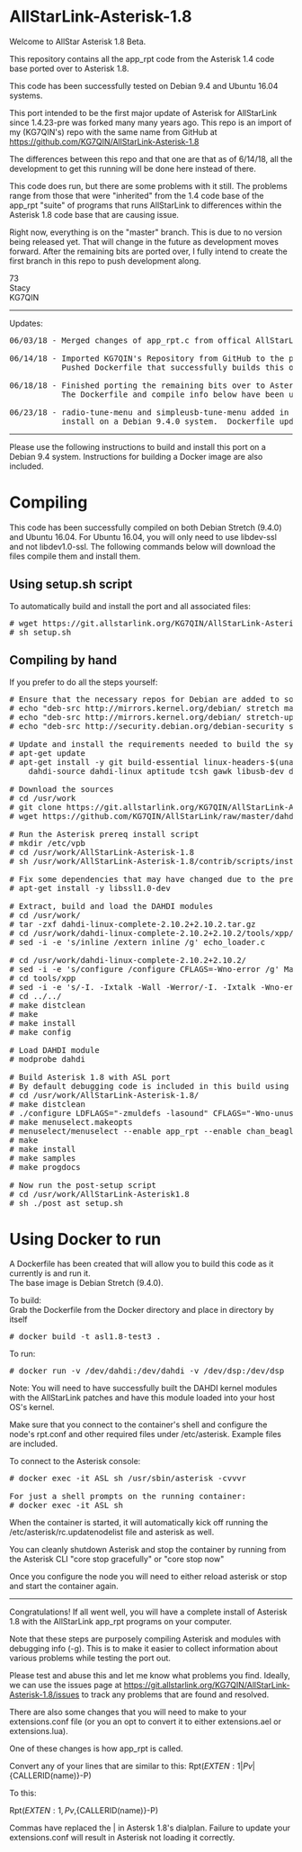 # AllStarLink-Asterisk-1.8
Welcome to AllStar Asterisk 1.8 Beta.

This repository contains all the app_rpt code from the Asterisk 1.4 code base ported over to Asterisk 1.8.

This code has been successfully tested on Debian 9.4 and Ubuntu 16.04 systems.

This port intended to be the first major update of Asterisk for AllStarLink since 1.4.23-pre was forked many many years ago.
This repo is an import of my (KG7QIN's) repo with the same name from GitHub at https://github.com/KG7QIN/AllStarLink-Asterisk-1.8

The differences between this repo and that one are that as of 6/14/18, all the development to get this running will be done here instead of there.

This code does run, but there are some problems with it still.  The problems range from those that were "inherited" from the 1.4 code base of
the app_rpt "suite" of programs that runs AllStarLink to differences within the Asterisk 1.8 code base that are causing issue.

Right now, everything is on the "master" branch.  This is due to no version being released yet.  That will change in the future as development moves forward.
After the remaining bits are ported over, I fully intend to create the first branch in this repo to push development along.

73<br/>
Stacy<br/>
KG7QIN<br/>

---------------------------------------------------------------------------------------------------------------------------------
Updates:

<pre>
06/03/18 - Merged changes of app_rpt.c from offical AllStarLink reporitory into app_rpt.c here.  A total of three changes were merged in, and this brings the version number up from 0.325 to 0.327.

06/14/18 - Imported KG7QIN's Repository from GitHub to the private AllStarLink reporisotry to continue development.
           Pushed Dockerfile that successfully builds this on Debian Stretch (9.4.0)
           
06/18/18 - Finished porting the remaining bits over to Asterisk 1.8 - chan_rptdir, chan_tlb, chan_usrp, and chan_beagle all compile and successfully load into Asterisk 1.8.  
           The Dockerfile and compile info below have been updated to build all the modules now with debugging info enabled.

06/23/18 - radio-tune-menu and simpleusb-tune-menu added in to build process.  Building and installing will now include examples, program docs, and ASL sample config files.  setup.sh created for
           install on a Debian 9.4.0 system.  Dockerfile updated with startup file that that will run rc.updatenodes and asterisk when a container is started.
</pre>

---------------------------------------------------------------------------------------------------------------------------------

Please use the following instructions to build and install this port on a Debian 9.4 system.  Instructions for building a Docker image are also included.

# Compiling

This code has been successfully compiled on both Debian Stretch (9.4.0) and Ubuntu 16.04.  For Ubuntu 16.04, you will only need to use libdev-ssl and not libdev1.0-ssl.  The following commands below will download the files compile them and install them.

## Using setup.sh script

To automatically build and install the port and all associated files:
<pre>
# wget https://git.allstarlink.org/KG7QIN/AllStarLink-Asterisk-1.8/blob/master/setup.sh
# sh setup.sh 
</pre>

## Compiling by hand

If you prefer to do all the steps yourself:

<pre>
# Ensure that the necessary repos for Debian are added to sources.list
# echo "deb-src http://mirrors.kernel.org/debian/ stretch main" >> /etc/apt/sources.list 
# echo "deb-src http://mirrors.kernel.org/debian/ stretch-updates main" >> /etc/apt/sources.list 
# echo "deb-src http://security.debian.org/debian-security stretch/updates main" >> /etc/apt/sources.list

# Update and install the requirements needed to build the system
# apt-get update 
# apt-get install -y git build-essential linux-headers-$(uname -r) linux-source-4.9 libss7-dev wget apt-utils \
	dahdi-source dahdi-linux aptitude tcsh gawk libusb-dev doxygen

# Download the sources
# cd /usr/work 
# git clone https://git.allstarlink.org/KG7QIN/AllStarLink-Asterisk-1.8.git 
# wget https://github.com/KG7QIN/AllStarLink/raw/master/dahdi/dahdi-linux-complete-2.10.2%2B2.10.2.tar.gz

# Run the Asterisk prereq install script
# mkdir /etc/vpb 
# cd /usr/work/AllStarLink-Asterisk-1.8 
# sh /usr/work/AllStarLink-Asterisk-1.8/contrib/scripts/install_prereq install 

# Fix some dependencies that may have changed due to the prereq script running
# apt-get install -y libssl1.0-dev

# Extract, build and load the DAHDI modules
# cd /usr/work/ 
# tar -zxf dahdi-linux-complete-2.10.2+2.10.2.tar.gz 
# cd /usr/work/dahdi-linux-complete-2.10.2+2.10.2/tools/xpp/
# sed -i -e 's/inline /extern inline /g' echo_loader.c

# cd /usr/work/dahdi-linux-complete-2.10.2+2.10.2/
# sed -i -e 's/configure /configure CFLAGS=-Wno-error /g' Makefile
# cd tools/xpp 
# sed -i -e 's/-I. -Ixtalk -Wall -Werror/-I. -Ixtalk -Wno-error/g' Makefile 
# cd ../../ 
# make distclean 
# make 
# make install 
# make config

# Load DAHDI module
# modprobe dahdi

# Build Asterisk 1.8 with ASL port
# By default debugging code is included in this build using the -g option below
# cd /usr/work/AllStarLink-Asterisk-1.8/
# make distclean 
# ./configure LDFLAGS="-zmuldefs -lasound" CFLAGS="-Wno-unused -Wno-all -Wno-int-conversion -g" 
# make menuselect.makeopts
# menuselect/menuselect --enable app_rpt --enable chan_beagle --enable chan_tlb --enable chan_usrp --enable chan_rtpdir --enable chan_usbradio --enable chan_simpleusb --enable chan_echolink --enable app_gps --enable chan_voter --enable radio-tune-menu --enable simpleusb-tune-menu  menuselect.makeopts
# make
# make install
# make samples
# make progdocs

# Now run the post-setup script
# cd /usr/work/AllStarLink-Asterisk1.8
# sh ./post_ast_setup.sh
</pre> 

# Using Docker to run
A Dockerfile has been created that will allow you to build this code as it currently is and run it.  
The base image is Debian Stretch (9.4.0).

To build:<br/>
Grab the Dockerfile from the Docker directory and place in directory by itself
<pre>
# docker build -t asl1.8-test3 . 
</pre>

To run:
<pre>
# docker run -v /dev/dahdi:/dev/dahdi -v /dev/dsp:/dev/dsp  --privileged --net=host -d --name ASL -i -t asl1.8-test3
</pre>

Note:  You will need to have successfully built the DAHDI kernel modules with the AllStarLink patches and have this module loaded into your host OS's kernel. 

Make sure that you connect to the container's shell and configure the node's rpt.conf and other required files under /etc/asterisk.  Example files are included.

To connect to the Asterisk console:
<pre>
# docker exec -it ASL sh /usr/sbin/asterisk -cvvvr

For just a shell prompts on the running container:
# docker exec -it ASL sh
</pre>

When the container is started, it will automatically kick off running the /etc/asterisk/rc.updatenodelist file and asterisk as well.

You can cleanly shutdown Asterisk and stop the container by running from the Asterisk CLI "core stop gracefully" or "core stop now"

Once you configure the node you will need to either reload asterisk or stop and start the container again.

- - - -

Congratulations!  If all went well, you will have a complete install of Asterisk 1.8 with the AllStarLink app_rpt programs on your computer.

Note that these steps are purposely compiling Asterisk and modules with debugging info (-g).  This is to make it easier to collect information about various problems while testing the port out.

Please test and abuse this and let me know what problems you find. Ideally, we can use the issues page at https://git.allstarlink.org/KG7QIN/AllStarLink-Asterisk-1.8/issues to track any problems that are found and resolved.


There are also some changes that you will need to make to your extensions.conf file (or you an opt to convert it to either extensions.ael or extensions.lua).

One of these changes is how app_rpt is called.

Convert any of your lines that are similar to this:
Rpt(${EXTEN:1}|Pv|${CALLERID(name)}-P)

To this:

Rpt(${EXTEN:1},Pv,${CALLERID(name)}-P)

Commas have replaced the | in Astersk 1.8's dialplan.  Failure to update your extensions.conf will result in Asterisk not loading it correctly. 
